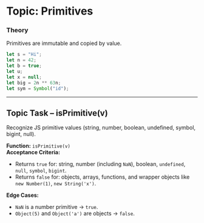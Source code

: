 # Topic: Primitives

### Theory
Primitives are immutable and copied by value.

```js
let s = "Hi"; 
let n = 42; 
let b = true; 
let u; 
let x = null; 
let big = 2n ** 63n; 
let sym = Symbol("id");
```

---

## Topic Task – **isPrimitive(v)**
Recognize JS primitive values (string, number, boolean, undefined, symbol, bigint, null).

**Function:** `isPrimitive(v)`  
**Acceptance Criteria:**
- Returns `true` for: string, number (including `NaN`), boolean, `undefined`, `null`, `symbol`, `bigint`.
- Returns `false` for: objects, arrays, functions, and wrapper objects like `new Number(1)`, `new String('x')`.

**Edge Cases:**
- `NaN` is a number primitive → `true`.
- `Object(5)` and `Object('a')` are objects → `false`.
